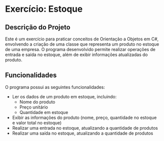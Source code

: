 # Exercício: Estoque

## Descrição do Projeto
Este é um exercício para praticar conceitos de Orientação a Objetos em C#, envolvendo a criação de uma classe que representa um produto no estoque de uma empresa. O programa desenvolvido permite realizar operações de entrada e saída no estoque, além de exibir informações atualizadas do produto.

## Funcionalidades
O programa possui as seguintes funcionalidades:
- Ler os dados de um produto em estoque, incluindo:
  - Nome do produto
  - Preço unitário
  - Quantidade em estoque
- Exibir as informações do produto (nome, preço, quantidade no estoque e valor total no estoque)
- Realizar uma entrada no estoque, atualizando a quantidade de produtos
- Realizar uma saída no estoque, atualizando a quantidade de produtos

